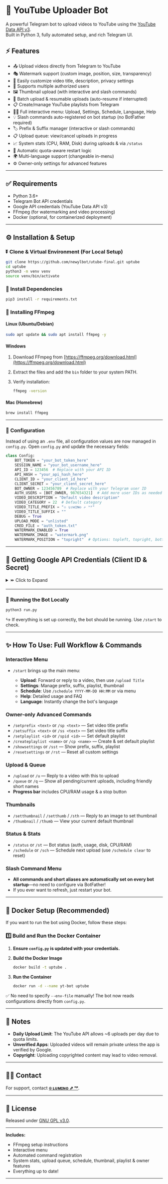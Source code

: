 # 🚀 **YouTube Uploader Bot**  


A powerful Telegram bot to upload videos to YouTube using the [YouTube Data API v3](https://developers.google.com/youtube/v3/).  
Built in Python 3, fully automated setup, and rich Telegram UI.


## ⚡ **Features**  

- 📤 Upload videos directly from Telegram to YouTube  
- 🎭 Watermark support (custom image, position, size, transparency)  
- 📝 Easily customize video title, description, privacy settings  
- 🔗 Supports multiple authorized users  
- 🖼️ Thumbnail upload (with interactive and slash commands)  
- 📂 Batch upload & resumable uploads (auto-resume if interrupted)  
- 📋 Create/manage YouTube playlists from Telegram  
- 🧑‍💻 Full interactive menu: Upload, Settings, Schedule, Language, Help  
- 💡 Slash commands auto-registered on bot startup (no BotFather required)  
- 🏷️ Prefix & Suffix manager (interactive or slash commands)  
- 📋 Upload queue: view/cancel uploads in progress  
- 📈 System stats (CPU, RAM, Disk) during uploads & via `/status`  
- 🔄 Automatic quota-aware restart logic  
- 🌍 Multi-language support (changeable in-menu)  
- ⚙️ Owner-only settings for advanced features  

---

## ✅ **Requirements**  

- Python 3.6+  
- Telegram Bot API credentials  
- Google API credentials (YouTube Data API v3)  
- FFmpeg (for watermarking and video processing)  
- Docker (optional, for containerized deployment)  

---

## ⚙️ **Installation & Setup**  

### ⏬ **Clone & Virtual Environment (For Local Setup)**  

```bash
git clone https://github.com/newylbot/utube-final.git uptube  
cd uptube  
python3 -m venv venv  
source venv/bin/activate  
````

### 📌 **Install Dependencies**

```bash
pip3 install -r requirements.txt  
```

### 🔹 **Installing FFmpeg**

#### **Linux (Ubuntu/Debian)**

```bash
sudo apt update && sudo apt install ffmpeg -y
```

#### **Windows**

1. Download FFmpeg from [https://ffmpeg.org/download.html](https://ffmpeg.org/download.html)
2. Extract the files and add the `bin` folder to your system PATH.
3. Verify installation:

   ```bash
   ffmpeg -version
   ```

#### **Mac (Homebrew)**

```bash
brew install ffmpeg
```

---

### 📌 **Configuration**

Instead of using an `.env` file, all configuration values are now managed in `config.py`. Open `config.py` and update the necessary fields:

```python
class Config:
    BOT_TOKEN = "your_bot_token_here"
    SESSION_NAME = "your_bot_username_here"
    API_ID = 123456  # Replace with your API ID
    API_HASH = "your_api_hash_here"
    CLIENT_ID = "your_client_id_here"
    CLIENT_SECRET = "your_client_secret_here"
    BOT_OWNER = 123456789  # Replace with your Telegram user ID
    AUTH_USERS = [BOT_OWNER, 987654321]  # Add more user IDs as needed
    VIDEO_DESCRIPTION = "Default video description"
    VIDEO_CATEGORY = 22  # Default category
    VIDEO_TITLE_PREFIX = "๏ ʟᴜᴍɪɴᴏ ⇗ ˣᵖ"
    VIDEO_TITLE_SUFFIX = ""
    DEBUG = True
    UPLOAD_MODE = "unlisted"
    CRED_FILE = "auth_token.txt"
    WATERMARK_ENABLED = True
    WATERMARK_IMAGE = "watermark.png"
    WATERMARK_POSITION = "topright"  # Options: topleft, topright, bottomleft, bottomright
```

---

## 🔗 **Getting Google API Credentials (Client ID & Secret)**

<details>
<summary>⏩ Click to Expand</summary>

To use the YouTube Data API, you need Google API credentials:

1. **Go to the Google Cloud Console**: [GCP Cloud Console](https://console.developers.google.com)
2. **Create a new project** (or select an existing one).
3. **Enable the YouTube Data API v3**:

   * Go to `APIs & Services` > `Library` > Search for `YouTube Data API v3`
   * Click `Enable`
4. **Create OAuth 2.0 Credentials**:

   * Go to `APIs & Services` > `Credentials`
   * Click `Create Credentials` > `OAuth Client ID`
   * Choose `Application Type: Web Application`
   * Set `Authorized Redirect URIs` to `http://localhost`
   * Click `Create`
5. **Copy your `Client ID` and `Client Secret`** and add them to `config.py`.

</details>  

---

### 🤖 **Running the Bot Locally**

```bash
python3 run.py
```

↪️ If everything is set up correctly, the bot should be running. Use `/start` to check.

---

## ✨ **How To Use: Full Workflow & Commands**

### **Interactive Menu**

* `/start` brings up the main menu:

  * **Upload**: Forward or reply to a video, then use `/upload Title`
  * **Settings**: Manage prefix, suffix, playlist, thumbnail
  * **Schedule**: Use `/schedule YYYY-MM-DD HH:MM` or via menu
  * **Help**: Detailed usage and FAQ
  * **Language**: Instantly change the bot's language

### **Owner-only Advanced Commands**

* `/setprefix <text>` or `/sp <text>` — Set video title prefix
* `/setsuffix <text>` or `/ss <text>` — Set video title suffix
* `/setplaylist <id>` or `/spid <id>` — Set default playlist
* `/createplaylist <name>` or `/cp <name>` — Create & set default playlist
* `/showsettings` or `/sst` — Show prefix, suffix, playlist
* `/resetsettings` or `/rst` — Reset all custom settings

### **Upload & Queue**

* `/upload` or `/u` — Reply to a video with this to upload
* `/queue` or `/q` — Show all pending/current uploads, including friendly short names
* **Progress bar** includes CPU/RAM usage & a stop button

### **Thumbnails**

* `/setthumbnail` / `/setthumb` / `/sth` — Reply to an image to set thumbnail
* `/thumbnail` / `/thumb` — View your current default thumbnail

### **Status & Stats**

* `/status` or `/st` — Bot status (auth, usage, disk, CPU/RAM)
* `/schedule` or `/sch` — Schedule next upload (use `/schedule clear` to reset)

### **Slash Command Menu**

* **All commands and short aliases are automatically set on every bot startup**—no need to configure via BotFather!
* If you ever want to refresh, just restart your bot.

---

## 💪 **Docker Setup (Recommended)**

If you want to run the bot using Docker, follow these steps:

### **1️⃣ Build and Run the Docker Container**

1. **Ensure `config.py` is updated with your credentials.**
2. **Build the Docker Image**

   ```bash
   docker build -t uptube .  
   ```
3. **Run the Container**

   ```bash
   docker run -d --name yt-bot uptube  
   ```

✅ No need to specify `--env-file` manually! The bot now reads configurations directly from `config.py`.

---

## 🔔 **Notes**

* **Daily Upload Limit**: The YouTube API allows \~6 uploads per day due to quota limits.
* **Unverified Apps**: Uploaded videos will remain private unless the app is verified by Google.
* **Copyright**: Uploading copyrighted content may lead to video removal.

---

## 🤙🏻 **Contact**

For support, contact **[๏ ʟᴜᴍɪɴᴏ ⇗ ˣᵖ](https://telegram.dog/itz_lumino)**.

---

## 🧪 **License**

Released under [GNU GPL v3.0](LICENSE).

---

**Includes:**

* FFmpeg setup instructions
* Interactive menu
* Automated command registration
* System stats, upload queue, schedule, thumbnail, playlist & owner features
* Everything up to date!

---

